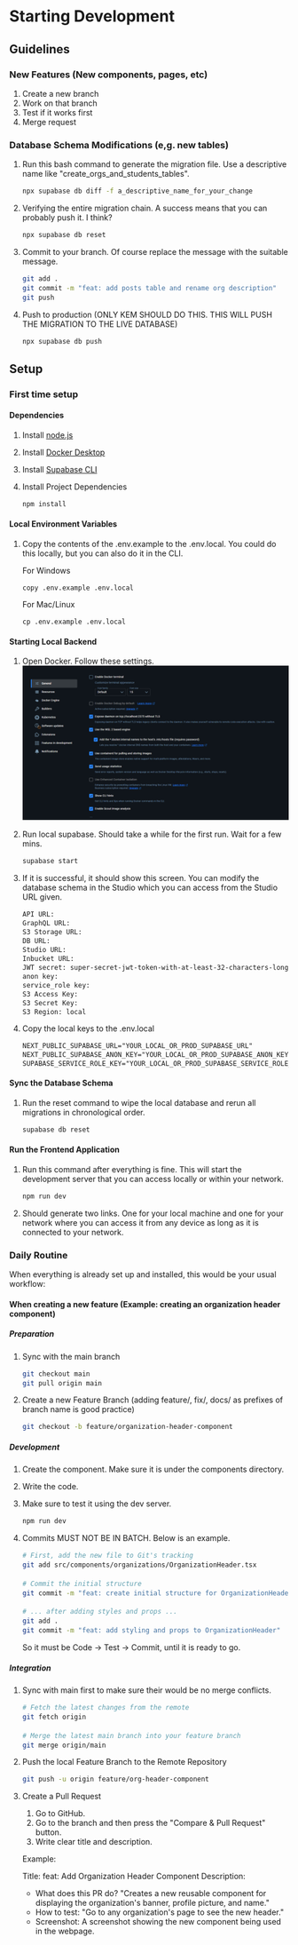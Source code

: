 # Starting Development

## Guidelines

### New Features (New components, pages, etc)

1. Create a new branch
2. Work on that branch
3. Test if it works first
4. Merge request

### Database Schema Modifications (e,g. new tables)

1. Run this bash command to generate the migration file. Use a descriptive name like "create_orgs_and_students_tables".

    ```bash
    npx supabase db diff -f a_descriptive_name_for_your_change
    ```

2. Verifying the entire migration chain. A success means that you can probably push it. I think?

    ```bash
    npx supabase db reset
    ```

3. Commit to your branch. Of course replace the message with the suitable message.

    ```bash
    git add .
    git commit -m "feat: add posts table and rename org description"
    git push
    ```

4. Push to production (ONLY KEM SHOULD DO THIS. THIS WILL PUSH THE MIGRATION TO THE LIVE DATABASE)

    ```bash
    npx supabase db push
    ```

## Setup

### First time setup

#### Dependencies

1. Install [node.js](https://nodejs.org/en)
2. Install [Docker Desktop](https://www.docker.com/products/docker-desktop/)
3. Install [Supabase CLI](https://supabase.com/docs/guides/local-development/cli/getting-started?queryGroups=platform&platform=windows&queryGroups=access-method&access-method=studio)
4. Install Project Dependencies

    ```bash
    npm install
    ```

#### Local Environment Variables

1. Copy the contents of the .env.example to the .env.local. You could do this locally, but you can also do it in the CLI.

    For Windows

    ```Windows bash
    copy .env.example .env.local
    ```

    For Mac/Linux

    ```Mac/Linux bash
    cp .env.example .env.local
    ```

#### Starting Local Backend

1. Open Docker. Follow these settings.
   ![Docker Settings](./docs/images/docker.settings.png)
2. Run local supabase. Should take a while for the first run. Wait for a few mins.

    ```bash
    supabase start
    ```

3. If it is successful, it should show this screen. You can modify the database schema in the Studio which you can access from the Studio URL given.

    ```Output
    API URL: 
    GraphQL URL: 
    S3 Storage URL: 
    DB URL: 
    Studio URL: 
    Inbucket URL: 
    JWT secret: super-secret-jwt-token-with-at-least-32-characters-long
    anon key: 
    service_role key: 
    S3 Access Key:
    S3 Secret Key:
    S3 Region: local
    ```

4. Copy the local keys to the .env.local

    ```.env.local
    NEXT_PUBLIC_SUPABASE_URL="YOUR_LOCAL_OR_PROD_SUPABASE_URL"
    NEXT_PUBLIC_SUPABASE_ANON_KEY="YOUR_LOCAL_OR_PROD_SUPABASE_ANON_KEY"
    SUPABASE_SERVICE_ROLE_KEY="YOUR_LOCAL_OR_PROD_SUPABASE_SERVICE_ROLE_KEY"
    ```

#### Sync the Database Schema

1. Run the reset command to wipe the local database and rerun all migrations in chronological order.

    ```bash
    supabase db reset
    ```

#### Run the Frontend Application

1. Run this command after everything is fine. This will start the development server that you can access locally or within your network.

    ```bash
    npm run dev
    ```

2. Should generate two links. One for your local machine and one for your network where you can access it from any device as long as it is connected to your network.

### Daily Routine

When everything is already set up and installed, this would be your usual workflow:

#### When creating a new feature (Example: creating an organization header component)

##### Preparation

1. Sync with the main branch

   ```bash
   git checkout main
   git pull origin main
   ```

2. Create a new Feature Branch (adding feature/, fix/, docs/ as prefixes of branch name is good practice)

    ```bash
    git checkout -b feature/organization-header-component
    ```

##### Development

1. Create the component. Make sure it is under the components directory.
2. Write the code.
3. Make sure to test it using the dev server.

    ```bash
    npm run dev
    ```

4. Commits MUST NOT BE IN BATCH. Below is an example.

    ```bash
    # First, add the new file to Git's tracking
    git add src/components/organizations/OrganizationHeader.tsx

    # Commit the initial structure
    git commit -m "feat: create initial structure for OrganizationHeader component"

    # ... after adding styles and props ...
    git add .
    git commit -m "feat: add styling and props to OrganizationHeader"
    ```

    So it must be Code -> Test -> Commit, until it is ready to go.

##### Integration

1. Sync with main first to make sure their would be no merge conflicts.

    ```bash
    # Fetch the latest changes from the remote
    git fetch origin

    # Merge the latest main branch into your feature branch
    git merge origin/main
    ```

2. Push the local Feature Branch to the Remote Repository

   ```bash
   git push -u origin feature/org-header-component
   ```

3. Create a Pull Request
   1. Go to GitHub.
   2. Go to the branch and then press the "Compare & Pull Request" button.
   3. Write clear title and description.

   Example:

   Title: feat: Add Organization Header Component
   Description:
   - What does this PR do? "Creates a new reusable component for displaying the organization's banner, profile picture, and name."
   - How to test: "Go to any organization's page to see the new header."
   - Screenshot: A screenshot showing the new component being used in the webpage.
